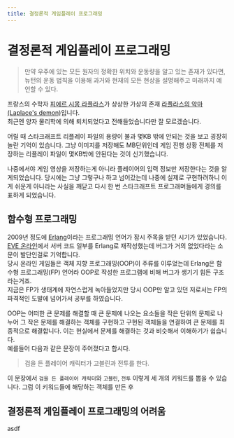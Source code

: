 ```yaml
---
title: 결정론적 게임플레이 프로그래밍
---
```


결정론적 게임플레이 프로그래밍
==============================
> 만약 우주에 있는 모든 원자의 정확한 위치와 운동량을 알고 있는 존재가 있다면,
> 뉴턴의 운동 법칙을 이용해 과거와 현재의 모든 현상을 설명해주고 미래까지 예언할 수 있다.

프랑스의 수학자 [피에르 시몽 라플라스](https://en.wikipedia.org/wiki/Pierre-Simon_Laplace)가 상상한 가상의 존재 [라플라스의 악마(Laplace's demon)](https://en.wikipedia.org/wiki/Laplace%27s_demon)입니다.<br />
최근엔 양자 물리학에 의해 퇴치되었다고 전해들었습니다만 잘 모르겠습니다.

어릴 때 스타크래프트 리플레이 파일의 용량이 불과 몇KB 밖에 안되는 것을 보고 굉장히 놀란 기억이 있습니다. 그냥 이미지를 저장해도 MB단위인데 게임 진행 상황 전체를 저장하는 리플레이 파일이 몇KB밖에 안된다는 것이 신기했습니다.

나중에서야 게임 영상을 저장하는게 아니라 플레이어의 입력 정보만 저장한다는 것을 알게되었습니다. 당시에는 그냥 그렇구나 하고 넘어갔는데 나중에 실제로 구현하려하니 이게 쉬운게 아니라는 사실을 깨닫고 다시 한 번 스타크래프트 프로그래머들에게 경의를 표하게 되었습니다.

<canvas data-src="hello" width="300" height="300"></canvas>


함수형 프로그래밍
------------------------------
2009년 정도에 [Erlang](https://www.erlang.org/)이라는 프로그래밍 언어가 잠시 주목을 받던 시기가 있었습니다. [EVE 온라인](https://www.eveonline.com/)에서 서버 코드 일부를 Erlang로 재작성했는데 버그가 거의 없었다라는 소문이 발단인걸로 기억합니다.<br />
당시 온라인 게임들은 객체 지향 프로그래밍(OOP)이 주류를 이루었는데 Erlang은 함수형 프로그래밍(FP) 언어라 OOP로 작성한 프로그램에 비해 버그가 생기기 힘든 구조라는거죠.<br />
지금은 FP가 생태계에 자연스럽게 녹아들었지만 당시 OOP만 알고 있던 저로서는 FP의 파격적인 도발에 넘어가서 공부를 하였습니다.

OOP는 어떠한 큰 문제를 해결할 때 큰 문제에 나오는 요소들을 작은 단위의 문제로 나누어 그 작은 문제를 해결하는 객체를 구현하고 구현된 객체들을 연결하여 큰 문제를 최종적으로 해결합니다. 이는 현실에서 문제를 해결하는 것과 비슷해서 이해하기가 쉽습니다.<br />
예를들어 다음과 같은 문장이 주어졌다고 합시다.

> 검을 든 플레이어 캐릭터가 고블린과 전투를 한다.

이 문장에서 `검을 든 플레이어 캐릭터`와 `고블린`, `전투` 이렇게 세 개의 키워드를 뽑을 수 있습니다.
그럼 이 키워드들에 해당하는 객체를 만든 후 


결정론적 게임플레이 프로그래밍의 어려움
------------------------------

<canvas data-src="hello" width="300" height="300">
asdf
</canvas>